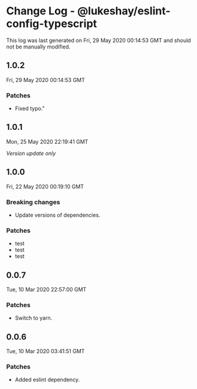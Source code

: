 # Change Log - @lukeshay/eslint-config-typescript

This log was last generated on Fri, 29 May 2020 00:14:53 GMT and should not be manually modified.

## 1.0.2
Fri, 29 May 2020 00:14:53 GMT

### Patches

- Fixed typo."

## 1.0.1
Mon, 25 May 2020 22:19:41 GMT

*Version update only*

## 1.0.0
Fri, 22 May 2020 00:19:10 GMT

### Breaking changes

- Update versions of dependencies.

### Patches

- test
- test
- test

## 0.0.7
Tue, 10 Mar 2020 22:57:00 GMT

### Patches

- Switch to yarn.

## 0.0.6
Tue, 10 Mar 2020 03:41:51 GMT

### Patches

- Added eslint dependency.

